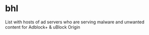 # bhl
List with hosts of ad servers who are serving malware and unwanted content for Adblock+ &amp; uBlock Origin
